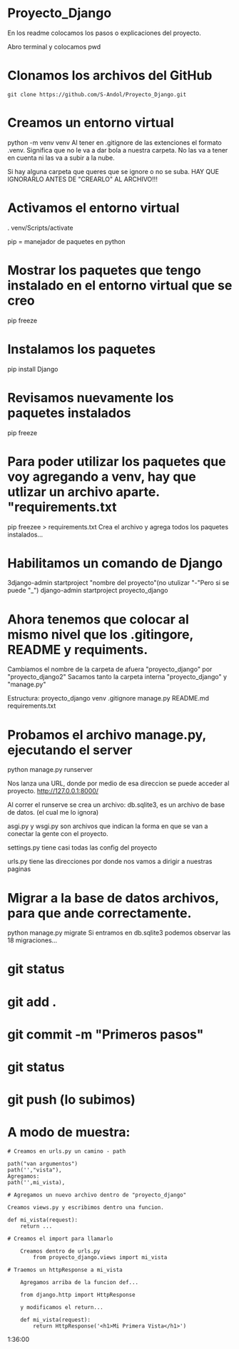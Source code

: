 # Proyecto_Django
En los readme colocamos los pasos o explicaciones del proyecto.


Abro terminal y colocamos pwd

# Clonamos los archivos del GitHub
    git clone https://github.com/S-Andol/Proyecto_Django.git

# Creamos un entorno virtual

python -m venv venv
    Al tener en .gitignore de las extenciones el formato .venv. Significa que no le va a dar bola a nuestra carpeta. No las va a tener en cuenta ni las va a subir a la nube.

Si hay alguna carpeta que queres que se ignore o no se suba. HAY QUE IGNORARLO ANTES DE "CREARLO" AL ARCHIVO!!!

# Activamos el entorno virtual

. venv/Scripts/activate

pip = manejador de paquetes en python

# Mostrar los paquetes que tengo instalado en el entorno virtual que se creo

pip freeze

# Instalamos los paquetes

pip install Django

# Revisamos nuevamente los paquetes instalados

pip freeze

# Para poder utilizar los paquetes que voy agregando a venv, hay que utlizar un archivo aparte. "requirements.txt

pip freezee > requirements.txt
Crea el archivo y agrega todos los paquetes instalados...

# Habilitamos un comando de Django

3django-admin startproject "nombre del proyecto"(no utulizar "-"Pero si se puede "_")
django-admin startproject proyecto_django

# Ahora tenemos que colocar al mismo nivel que los .gitingore, README y requiments.

Cambiamos el nombre de la carpeta de afuera "proyecto_django" por "proyecto_django2"
Sacamos tanto la carpeta interna "proyecto_django" y "manage.py"

Estructura:
    proyecto_django
    venv
    .gitignore
    manage.py
    README.md
    requirements.txt

# Probamos el archivo manage.py, ejecutando el server

python manage.py runserver

Nos lanza una URL, donde por medio de esa direccion se puede acceder al proyecto. http://127.0.0.1:8000/

Al correr el runserve se crea un archivo: 
db.sqlite3, es un archivo de base de datos. (el cual me lo ignora)

asgi.py y wsgi.py son archivos que indican la forma en que se van a conectar la gente con el proyecto.

settings.py tiene casi todas las config del proyecto

urls.py tiene las direcciones por donde nos vamos a dirigir a nuestras paginas

# Migrar a la base de datos archivos, para que ande correctamente.

python manage.py migrate
Si entramos en db.sqlite3 podemos observar las 18 migraciones...

# git status

# git add .

# git commit -m "Primeros pasos"

# git status

# git push (lo subimos)


# A modo de muestra:
    # Creamos en urls.py un camino - path

    path("van argumentos") 
    path('',"vista"),
    Agregamos:
    path('',mi_vista),

    # Agregamos un nuevo archivo dentro de "proyecto_django"

    Creamos views.py y escribimos dentro una funcion.

    def mi_vista(request):
        return ...
    
    # Creamos el import para llamarlo
        
        Creamos dentro de urls.py
            from proyecto_django.views import mi_vista

    # Traemos un httpResponse a mi_vista
        
        Agregamos arriba de la funcion def...

        from django.http import HttpResponse

        y modificamos el return...

        def mi_vista(request):
            return HttpResponse('<h1>Mi Primera Vista</h1>')


1:36:00

